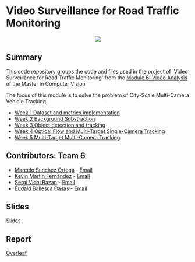 # Video Surveillance for Road Traffic Monitoring



<div style="text-align:center"><img src="data/reid_gif.gif" /></div>

## Summary
This  code repository groups the code and files used in the project of 'Video Surveillance for Road Traffic Monitoring' from the [Module 6: Video Analysis](https://pagines.uab.cat/mcv/content/m6-video-analysis) of the Master in Computer Vision 

The focus of this module is to solve the problem of City-Scale Multi-Camera Vehicle Tracking.




* [Week 1 Dataset and metrics implementation](Week1/)
* [Week 2 Background Substraction](Week2/)
* [Week 3 Object detection and tracking](Week3/)
* [Week 4 Optical Flow and Multi-Target Single-Camera Tracking](Week4/)
* [Week 5 Multi-Target Multi-Camera Tracking](Week5/)



## Contributors: Team 6
- [Marcelo Sanchez Ortega](https://github.com/Marcelo5444) - [Email](marcelosanchezortega@gmail.com)
- [Kevin Martín Fernández](https://github.com/kevinmf94) - [Email](kevinmf94@gmail.com)
- [Sergi Vidal Bazan](https://github.com/servidal) - [Email](servidal95@gmail.com)
- [Eudald Ballescà Casas](https://github.com/eudaldbc) - [Email](eudald.ballesca@gmail.com)

## Slides
[Slides](https://docs.google.com/presentation/d/1Yjcwqfo7I0FBdJxlhkjBUOnm0-CTNvcH51Ts4Bv3ouk/edit?usp=sharing)

## Report
[Overleaf](https://www.overleaf.com/project/6263c9993a5b386bb07d812f)
